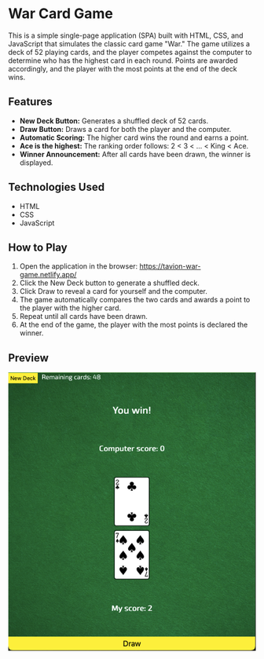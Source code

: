 # War Card Game

This is a simple single-page application (SPA) built with HTML, CSS, and JavaScript that simulates the classic card game "War." The game utilizes a deck of 52 playing cards, and the player competes against the computer to determine who has the highest card in each round. Points are awarded accordingly, and the player with the most points at the end of the deck wins.

## Features

- **New Deck Button:** Generates a shuffled deck of 52 cards.
- **Draw Button:** Draws a card for both the player and the computer.
- **Automatic Scoring:** The higher card wins the round and earns a point.
- **Ace is the highest:** The ranking order follows: 2 < 3 < ... < King < Ace.
- **Winner Announcement:** After all cards have been drawn, the winner is displayed.

## Technologies Used

- HTML
- CSS
- JavaScript

## How to Play

1. Open the application in the browser: https://tavion-war-game.netlify.app/
2. Click the New Deck button to generate a shuffled deck.
3. Click Draw to reveal a card for yourself and the computer.
4. The game automatically compares the two cards and awards a point to the player with the higher card.
5. Repeat until all cards have been drawn.
6. At the end of the game, the player with the most points is declared the winner.

## Preview

![War Card Game Preview](img/preview.png)
